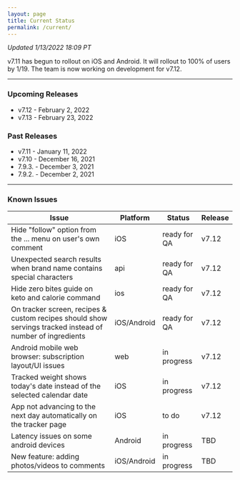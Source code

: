 ```yaml
---
layout: page
title: Current Status
permalink: /current/
---
```


_Updated 1/13/2022 18:09 PT_

v7.11 has begun to rollout on iOS and Android. It will rollout to 100% of users by 1/19. The team is now working on development for v7.12. 

***

### Upcoming Releases
- v7.12   - February 2, 2022
- v7.13   - February 23, 2022
 
### Past Releases
- v7.11   - January 11, 2022
- v7.10   - December 16, 2021
- 7.9.3.  - December 3, 2021
- 7.9.2.  - December 2, 2021

***

### Known Issues

|Issue                          |Platform   | Status    | Release           |
| ---                           | ---       | ---       | ---               |
|Hide "follow" option from the ... menu on user's own comment|iOS|ready for QA| v7.12|
|Unexpected search results when brand name contains special characters|api|ready for QA| v7.12|
|Hide zero bites guide on keto and calorie command|ios|ready for QA| v7.12|
|On tracker screen, recipes & custom recipes should show servings tracked instead of number of ingredients|iOS/Android|ready for QA| v7.12|
|Android mobile web browser: subscription layout/UI issues|web|in progress| v7.12|
|Tracked weight shows today's date instead of the selected calendar date|iOS|in progress| v7.12|
|App not advancing to the next day automatically on the tracker page |iOS|to do| v7.12|
|Latency issues on some android devices|Android|in progress| TBD|
|New feature: adding photos/videos to comments|iOS/Android|in progress| TBD|
